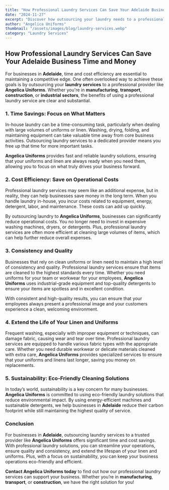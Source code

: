 ```yaml
---
title: "How Professional Laundry Services Can Save Your Adelaide Business Time and Money"
date: "2024-11-27"
excerpt: "Discover how outsourcing your laundry needs to a professional service can save time, money, and improve your business operations in Adelaide."
author: "Angelica Uniforms"
thumbnail: "/assets/images/blog/laundry-services.webp"
category: "Laundry Services"
---
```


## How Professional Laundry Services Can Save Your Adelaide Business Time and Money

For businesses in **Adelaide**, time and cost efficiency are essential to maintaining a competitive edge. One often overlooked way to achieve these goals is by outsourcing your **laundry services** to a professional provider like **Angelica Uniforms**. Whether you're in **manufacturing**, **transport**, **construction**, or **industrial sectors**, the benefits of using a professional laundry service are clear and substantial.

### 1. **Time Savings: Focus on What Matters**

In-house laundry can be a time-consuming task, particularly when dealing with large volumes of uniforms or linen. Washing, drying, folding, and maintaining equipment can take valuable time away from core business activities. Outsourcing laundry services to a dedicated provider means you free up that time for more important tasks. 

**Angelica Uniforms** provides fast and reliable laundry solutions, ensuring that your uniforms and linen are always ready when you need them, allowing you to focus on what truly drives your business forward.

### 2. **Cost Efficiency: Save on Operational Costs**

Professional laundry services may seem like an additional expense, but in reality, they can help businesses save money in the long term. When you handle laundry in-house, you incur costs related to equipment, energy, detergent, labor, and maintenance. These costs can add up quickly.

By outsourcing laundry to **Angelica Uniforms**, businesses can significantly reduce operational costs. You no longer need to invest in expensive washing machines, dryers, or detergents. Plus, professional laundry services are often more efficient at cleaning large volumes of items, which can help further reduce overall expenses.

### 3. **Consistency and Quality**

Businesses that rely on clean uniforms or linen need to maintain a high level of consistency and quality. Professional laundry services ensure that items are cleaned to the highest standards every time. Whether you need uniforms for your team or workwear for your employees, **Angelica Uniforms** uses industrial-grade equipment and top-quality detergents to ensure your items are spotless and in excellent condition.

With consistent and high-quality results, you can ensure that your employees always present a professional image and your customers experience a clean, welcoming environment.

### 4. **Extend the Life of Your Linen and Uniforms**

Frequent washing, especially with improper equipment or techniques, can damage fabric, causing wear and tear over time. Professional laundry services are equipped to handle various fabric types with the appropriate care. Whether you need durable workwear or delicate materials cleaned with extra care, **Angelica Uniforms** provides specialized services to ensure that your uniforms and linens last longer, saving you money on replacements.

### 5. **Sustainability: Eco-Friendly Cleaning Solutions**

In today’s world, sustainability is a key concern for many businesses. **Angelica Uniforms** is committed to using eco-friendly laundry solutions that reduce environmental impact. By using energy-efficient machines and sustainable detergents, we help businesses in **Adelaide** reduce their carbon footprint while still maintaining the highest quality of service.

### Conclusion

For businesses in **Adelaide**, outsourcing laundry services to a trusted provider like **Angelica Uniforms** offers significant time and cost savings. With professional laundry solutions, you can streamline your operations, ensure quality and consistency, and extend the lifespan of your linen and uniforms. Plus, with a focus on sustainability, you can keep your business operations eco-friendly and efficient.

**Contact Angelica Uniforms today** to find out how our professional laundry services can support your business. Whether you’re in **manufacturing**, **transport**, or **construction**, we have the right solution for you!
